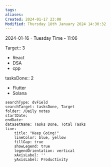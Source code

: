```yaml
---
tags: 
aliases: 
Created: 2024-01-17 23:00
Modified: Thursday 18th January 2024 14:30:32
---
```


2024-01-16 - Tuesday
Time - 11:06


Target::  3
- React
- DSA
- cpp

tasksDone:: 2 
- Flutter
- Solana


```tracker
searchType: dvField
searchTarget: tasksDone, Target
folder: /Daily notes 
startDate:
endDate:
datasetName: Tasks Done, Total Tasks
line:
    title: "Keep Going!"
    lineColor: blue, yellow
    fillGap: true
    showLegend: true
    legendOrientation: vertical
    xAxisLabel: ''
    yAxisLabel: Productivity
```